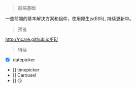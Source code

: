 > 前端基础

一些前端的基本解决方案和组件，使用原生js(ES5), 持续更新中。

> 预览

http://ncare.github.io/FE/


> 待续

  * [x] datepicker
  * [] timepicker
  * [] Carousel
  * [] :smirk:


